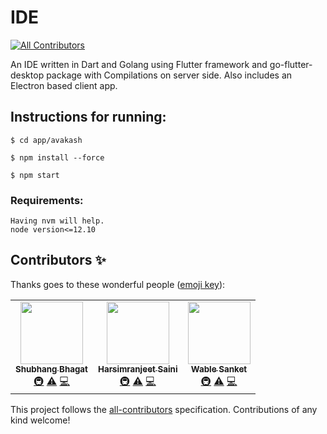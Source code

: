 # IDE
<!-- ALL-CONTRIBUTORS-BADGE:START - Do not remove or modify this section -->
[![All Contributors](https://img.shields.io/badge/all_contributors-3-orange.svg?style=flat-square)](#contributors-)
<!-- ALL-CONTRIBUTORS-BADGE:END -->
An IDE written in Dart and Golang using Flutter framework and go-flutter-desktop package
with Compilations on server side.
Also includes an Electron based client app.


## Instructions for running:
`` $ cd app/avakash ``

`` $ npm install --force ``

`` $ npm start ``



### Requirements:
    Having nvm will help.
    node version<=12.10

## Contributors ✨

Thanks goes to these wonderful people ([emoji key](https://allcontributors.org/docs/en/emoji-key)):

<!-- ALL-CONTRIBUTORS-LIST:START - Do not remove or modify this section -->
<!-- prettier-ignore-start -->
<!-- markdownlint-disable -->
<table>
  <tr>
    <td align="center"><a href="https://github.com/shubhang60"><img src="https://avatars.githubusercontent.com/u/56973512?v=4?s=100" width="100px;" alt=""/><br /><sub><b>Shubhang Bhagat</b></sub></a><br /><a href="#infra-shubhang60" title="Infrastructure (Hosting, Build-Tools, etc)">🚇</a> <a href="https://github.com/Sanketwable/IDE/commits?author=shubhang60" title="Tests">⚠️</a> <a href="https://github.com/Sanketwable/IDE/commits?author=shubhang60" title="Code">💻</a></td>
    <td align="center"><a href="https://github.com/harry-stark"><img src="https://avatars.githubusercontent.com/u/43717480?v=4?s=100" width="100px;" alt=""/><br /><sub><b>Harsimranjeet Saini</b></sub></a><br /><a href="#infra-harry-stark" title="Infrastructure (Hosting, Build-Tools, etc)">🚇</a> <a href="https://github.com/Sanketwable/IDE/commits?author=harry-stark" title="Tests">⚠️</a> <a href="https://github.com/Sanketwable/IDE/commits?author=harry-stark" title="Code">💻</a></td>
    <td align="center"><a href="http://wablesanket.xyz"><img src="https://avatars.githubusercontent.com/u/43716242?v=4?s=100" width="100px;" alt=""/><br /><sub><b>Wable Sanket</b></sub></a><br /><a href="#infra-Sanketwable" title="Infrastructure (Hosting, Build-Tools, etc)">🚇</a> <a href="https://github.com/Sanketwable/IDE/commits?author=Sanketwable" title="Tests">⚠️</a> <a href="https://github.com/Sanketwable/IDE/commits?author=Sanketwable" title="Code">💻</a></td>
  </tr>
</table>

<!-- markdownlint-restore -->
<!-- prettier-ignore-end -->

<!-- ALL-CONTRIBUTORS-LIST:END -->

This project follows the [all-contributors](https://github.com/all-contributors/all-contributors) specification. Contributions of any kind welcome!